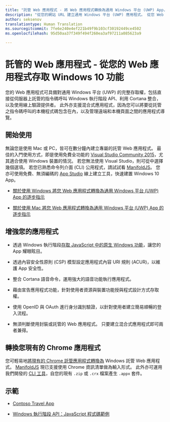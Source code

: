 ```yaml
---
title: "託管 Web 應用程式 - 將 Web 應用程式轉換為通用 Windows 平台 (UWP) App，及存取原生 Windows 10 功能"
description: "從您的網站 URL 建立通用 Windows 平台 (UWP) 應用程式。 從您 Web 應用程式內部程式碼存取 Windows 10 原生裝置功能。 透過適用於託管 Web 應用程式的 Microsoft Windows 橋接器 (先前的 Project Westminster)，可讓您快速輕鬆地在 Windows Store 中加入 Web App。"
author: seksenov
translationtype: Human Translation
ms.sourcegitcommit: 7fe6e240e4ef221b49f9b103cf30192449ce4502
ms.openlocfilehash: 95d50aa37f349f494f260ea3af97211a085623a9

---
```


# 託管的 Web 應用程式 - 從您的 Web 應用程式存取 Windows 10 功能

您的 Web 應用程式可具備對通用 Windows 平台 (UWP) 的完整存取權，包括直接從伺服器上託管的指令碼呼叫 Windows 執行階段 API、利用 Cortana 整合，以及使用線上驗證提供者。 此外亦支援混合式應用程式，因為您可以將要從託管之指令碼呼叫的本機程式碼包含在內，以及管理遠端和本機頁面之間的應用程式導覽。

## 開始使用

無論您是使用 Mac 或 PC，皆可在數分鐘內建立專屬的託管 Web 應用程式。 最佳的入門使用方式，即是使用免費全功能的 [Visual Studio Community 2015](https://www.visualstudio.com/)，尤其適合使用 Windows 裝置的情況。 若您無法使用 Visual Studio，則可從中選擇幾個選項。 若您已熟悉命令列介面 (CLI) 公用程式，請試試看 [ManifoldJS](http://manifoldjs.com/)。 您亦可使用免費、無須編碼的 [App Studio](http://appstudio.windows.com/) 線上建立工具，快速建置 Windows 10 App。

- [關於使用 Windows 將您 Web 應用程式轉換為通用 Windows 平台 (UWP) App 的逐步指示](hwa-create-windows.md)

- [關於使用 Mac 將您 Web 應用程式轉換為通用 Windows 平台 (UWP) App 的逐步指示](hwa-create-mac.md)

## 增強您的應用程式

- 透過 Windows 執行階段[存取 JavaScript 中的原生 Windows 功能](hwa-access-features.md)，讓您的 App 耀眼眩目。

- 透過內容安全性原則 (CSP) 模型設定應用程式內容 URI 規則 (ACUR)，以維護 App 安全性。
- 整合 Cortana 語音命令，運用強大的語音功能執行應用程式。

- 藉由宣告應用程式功能，針對使用者資源與裝置功能授與程式設計方式存取權。

- 使用 OpenID 與 OAuth 進行身分識別驗證，以針對使用者建立簡易順暢的登入流程。

- 無須判斷使用封裝或託管的 Web 應用程式。 只要建立混合式應用程式即可兩者兼得。

## 轉換您現有的 Chrome 應用程式

您可輕易地[將現有的 Chrome 託管應用程式轉換為](hwa-chrome-conversion.md) Windows 託管 Web 應用程式。 [ManifoldJS](http://manifoldjs.com/) 現已支援使用 Chrome 資訊清單做為輸入形式。 此外亦可運用我們開發的 [CLI 工具](https://github.com/MicrosoftEdge/hwa-cli)，自您的現有 `.zip` 或 `.crx` 檔案產生 `.appx` 套件。

## 示範

- [Contoso Travel App](http://contosotravel.azurewebsites.net/)

- [Windows 執行階段 API：JavaScript 程式碼範例](http://rjs.azurewebsites.net/)



<!--HONumber=Aug16_HO3-->


